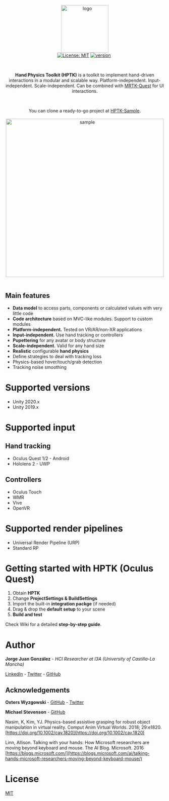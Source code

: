 <p align="center">
  <img src="https://imgur.com/QHED9DH.png" height="150" alt="logo"><br>
  <a href="https://unity3d.com/es/get-unity/download/archive"><img src="https://img.shields.io/badge/unity-2019.4%20or%20later-green.svg" alt=""></a>
  <a href="https://github.com/jorgejgnz/HPTK/blob/master/LICENSE.md"><img src="https://img.shields.io/badge/License-MIT-yellow.svg" alt="License: MIT"></a>
  <a href="https://github.com/jorgejgnz/HPTK/releases"><img src="https://img.shields.io/badge/version-0.6.2-blue" alt="version"></a>
  <a href="https://discord.gg/TuzhMZQpDy"><img src="https://img.shields.io/discord/679793598958403620?logo=discord" alt=""></a>
  <a href="https://twitter.com/intent/follow?screen_name=jorgejgnz"><img src="https://img.shields.io/twitter/follow/jorgejgnz.svg?label=Follow&amp;style=social" alt=""></a>
</p><br>

<p align="center">
  <strong>Hand Physics Toolkit (HPTK)</strong> is a toolkit to implement hand-driven interactions in a modular and scalable way. Platform-independent. Input-independent. Scale-independent. Can be combined with <a href="https://github.com/provencher/MRTK-Quest">MRTK-Quest</a> for UI interactions.
</p><br>

<p align="center">
  You can clone a ready-to-go project at <a href="https://github.com/jorgejgnz/HPTK-Sample">HPTK-Sample</a>.<br><br>
  <img src="https://media.giphy.com/media/5A9I0c8uwBTUuPwv4N/giphy.gif" height="500" alt="sample"><br><br>
</p>

## Main features
- **Data model** to access parts, components or calculated values with very little code
- **Code architecture** based on MVC-like modules. Support to custom modules
- **Platform-independent.** Tested on VR/AR/non-XR applications
- **Input-independent.** Use hand tracking or controllers
- **Pupettering** for any avatar or body structure
- **Scale-independent.** Valid for any hand size
- **Realistic** configurable **hand physics**
- Define strategies to deal with tracking loss
- Physics-based hover/touch/grab detection
- Tracking noise smoothing

# Supported versions
- Unity 2020.x
- Unity 2019.x

# Supported input
## Hand tracking
- Oculus Quest 1/2 - Android
- Hololens 2 - UWP

## Controllers
- Oculus Touch
- WMR
- Vive
- OpenVR

# Supported render pipelines
- Universal Render Pipeline (URP)
- Standard RP

# Getting started with HPTK (Oculus Quest)

1. Obtain **HPTK**
1. Change **ProjectSettings & BuildSettings**
1. Import the built-in **integration packge** (if needed)
1. Drag & drop the **default setup** to your scene
1. **Build and test**

Check Wiki for a detailed **step-by-step guide**.

# Author
**Jorge Juan González** - *HCI Researcher at I3A (University of Castilla-La Mancha)*

[LinkedIn](https://www.linkedin.com/in/jorgejgnz/) - [Twitter](https://twitter.com/jorgejgnz) - [GitHub](https://github.com/jorgejgnz)

## Acknowledgements

**Oxters Wyzgowski** - [GitHub](https://github.com/oxters168) - [Twitter](https://twitter.com/OxGamesCo)

**Michael Stevenson** - [GitHub](https://github.com/mstevenson)

Nasim, K, Kim, YJ. Physics-based assistive grasping for robust object manipulation in virtual reality. Comput Anim Virtual Worlds. 2018; 29:e1820. [https://doi.org/10.1002/cav.1820](https://doi.org/10.1002/cav.1820)

Linn, Allison. Talking with your hands: How Microsoft researchers are moving beyond keyboard and mouse. The AI Blog. Microsoft. 2016
[https://blogs.microsoft.com/](https://blogs.microsoft.com/ai/talking-hands-microsoft-researchers-moving-beyond-keyboard-mouse/)

# License
[MIT](./LICENSE.md)
